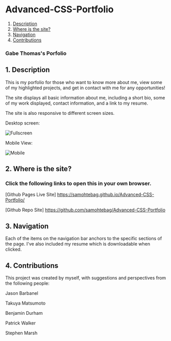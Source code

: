 # Advanced-CSS-Portfolio

1. [Description](#desc)
2. [Where is the site?](#where-to)
3. [Navigation](#navigation)
4. [Contributions](#contributions)

### Gabe Thomas's Porfolio

<a name="desc"></a>
## 1. Description

This is my porfolio for those who want to know more about me, view some of my highlighted projects, and get in contact with me for any opportunities!

The site displays all basic information about me, including a short bio, some of my work displayed, contact information, and a link to my resume.

The site is also responsive to different screen sizes.

Desktop screen:

![Fullscreen](Advanced-CSS-Portfolio/assets/fullscreen.png)

Mobile View:

![Mobile](Advanced-CSS-Portfolio/assets/mobile.png)

<a name="where-to"></a>
## 2. Where is the site?

### Click the following links to open this in your own browser.

[Github Pages Live Site] https://samohtebag.github.io/Advanced-CSS-Portfolio/

[Github Repo Site] https://github.com/samohtebag/Advanced-CSS-Portfolio


<a name="navigation"></a>
## 3. Navigation

Each of the items on the navigation bar anchors to the specific sections of the page. I've also included my resume which is downloadable when clicked.

<a name="contributions"></a>
## 4. Contributions

This project was created by myself, with suggestions and perspectives from the following people:

Jason Barbanel

Takuya Matsumoto

Benjamin Durham

Patrick Walker

Stephen Marsh

